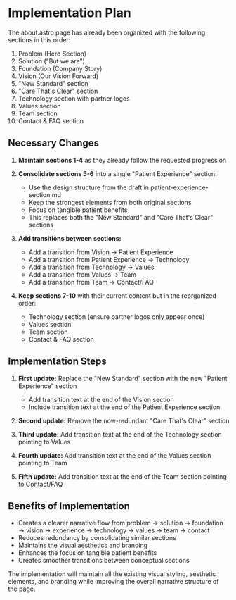 # Implementation Plan

The about.astro page has already been organized with the following sections in this order:

1. Problem (Hero Section)
2. Solution ("But we are")
3. Foundation (Company Story)
4. Vision (Our Vision Forward)
5. "New Standard" section
6. "Care That's Clear" section
7. Technology section with partner logos
8. Values section
9. Team section
10. Contact & FAQ section

## Necessary Changes

1. **Maintain sections 1-4** as they already follow the requested progression

2. **Consolidate sections 5-6** into a single "Patient Experience" section:
   - Use the design structure from the draft in patient-experience-section.md
   - Keep the strongest elements from both original sections
   - Focus on tangible patient benefits
   - This replaces both the "New Standard" and "Care That's Clear" sections

3. **Add transitions between sections:**
   - Add a transition from Vision → Patient Experience
   - Add a transition from Patient Experience → Technology
   - Add a transition from Technology → Values 
   - Add a transition from Values → Team
   - Add a transition from Team → Contact/FAQ

4. **Keep sections 7-10** with their current content but in the reorganized order:
   - Technology section (ensure partner logos only appear once)
   - Values section
   - Team section
   - Contact & FAQ section

## Implementation Steps

1. **First update:** Replace the "New Standard" section with the new "Patient Experience" section
   - Add transition text at the end of the Vision section
   - Include transition text at the end of the Patient Experience section
   
2. **Second update:** Remove the now-redundant "Care That's Clear" section

3. **Third update:** Add transition text at the end of the Technology section pointing to Values

4. **Fourth update:** Add transition text at the end of the Values section pointing to Team

5. **Fifth update:** Add transition text at the end of the Team section pointing to Contact/FAQ

## Benefits of Implementation

- Creates a clearer narrative flow from problem → solution → foundation → vision → experience → technology → values → team → contact
- Reduces redundancy by consolidating similar sections
- Maintains the visual aesthetics and branding
- Enhances the focus on tangible patient benefits
- Creates smoother transitions between conceptual sections

The implementation will maintain all the existing visual styling, aesthetic elements, and branding while improving the overall narrative structure of the page.